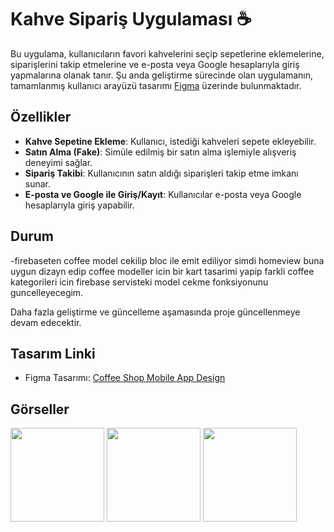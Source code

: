 # Kahve Sipariş Uygulaması ☕

Bu uygulama, kullanıcıların favori kahvelerini seçip sepetlerine eklemelerine, siparişlerini takip etmelerine ve e-posta veya Google hesaplarıyla giriş yapmalarına olanak tanır. Şu anda geliştirme sürecinde olan uygulamanın, tamamlanmış kullanıcı arayüzü tasarımı [Figma](https://www.figma.com/) üzerinde bulunmaktadır.

## Özellikler

- **Kahve Sepetine Ekleme**: Kullanıcı, istediği kahveleri sepete ekleyebilir.
- **Satın Alma (Fake)**: Simüle edilmiş bir satın alma işlemiyle alışveriş deneyimi sağlar.
- **Sipariş Takibi**: Kullanıcının satın aldığı siparişleri takip etme imkanı sunar.
- **E-posta ve Google ile Giriş/Kayıt**: Kullanıcılar e-posta veya Google hesaplarıyla giriş yapabilir.

## Durum

-firebaseten coffee model cekilip bloc ile emit ediliyor simdi homeview buna uygun dizayn edip coffee modeller icin bir kart tasarimi yapip farkli coffee kategorileri icin firebase servisteki model cekme fonksiyonunu guncelleyecegim.

Daha fazla geliştirme ve güncelleme aşamasında proje güncellenmeye devam edecektir.

## Tasarım Linki

- Figma Tasarımı: [Coffee Shop Mobile App Design](https://www.figma.com/design/HEHEkOvpW6XZg7PNLRbHVm/Coffee-Shop-Mobile-App-Design-(Community)?node-id=417-156&node-type=canvas)

## Görseller

<img src="https://github.com/user-attachments/assets/d795f7ba-3845-41c9-9b0f-740a474238cd" width="150" /> 
<img src="https://github.com/user-attachments/assets/cd7e0066-22c2-4e6e-84ae-5f6d59bc4c50" width="150" /> 
<img src="https://github.com/user-attachments/assets/e192de72-41cb-4e7e-9bba-3838b6c491c7" width="150" />
